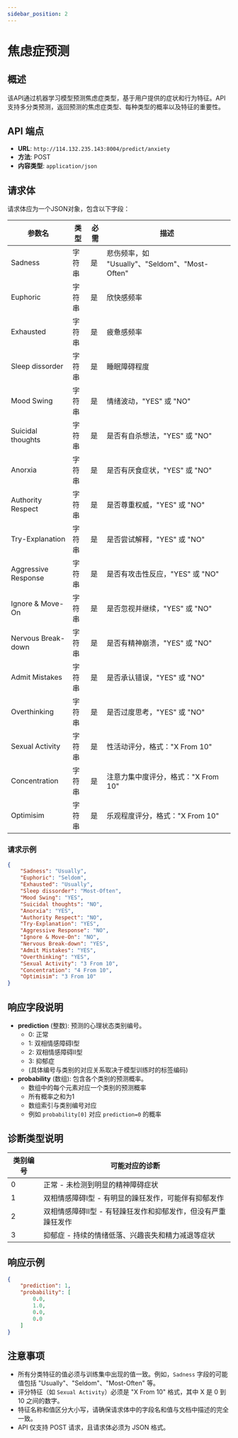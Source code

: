 ```yaml
---
sidebar_position: 2
---
```


# 焦虑症预测

## 概述

该API通过机器学习模型预测焦虑症类型，基于用户提供的症状和行为特征。API支持多分类预测，返回预测的焦虑症类型、每种类型的概率以及特征的重要性。

## API 端点

- **URL**: `http://114.132.235.143:8004/predict/anxiety`
- **方法**: POST
- **内容类型**: `application/json`

## 请求体

请求体应为一个JSON对象，包含以下字段：

| 参数名              | 类型   | 必需 | 描述                                           |
| ------------------- | ------ | ---- | ---------------------------------------------- |
| Sadness             | 字符串 | 是   | 悲伤频率，如 "Usually"、"Seldom"、"Most-Often" |
| Euphoric            | 字符串 | 是   | 欣快感频率                                     |
| Exhausted           | 字符串 | 是   | 疲惫感频率                                     |
| Sleep dissorder     | 字符串 | 是   | 睡眠障碍程度                                   |
| Mood Swing          | 字符串 | 是   | 情绪波动，"YES" 或 "NO"                        |
| Suicidal thoughts   | 字符串 | 是   | 是否有自杀想法，"YES" 或 "NO"                  |
| Anorxia             | 字符串 | 是   | 是否有厌食症状，"YES" 或 "NO"                  |
| Authority Respect   | 字符串 | 是   | 是否尊重权威，"YES" 或 "NO"                    |
| Try-Explanation     | 字符串 | 是   | 是否尝试解释，"YES" 或 "NO"                    |
| Aggressive Response | 字符串 | 是   | 是否有攻击性反应，"YES" 或 "NO"                |
| Ignore & Move-On    | 字符串 | 是   | 是否忽视并继续，"YES" 或 "NO"                  |
| Nervous Break-down  | 字符串 | 是   | 是否有精神崩溃，"YES" 或 "NO"                  |
| Admit Mistakes      | 字符串 | 是   | 是否承认错误，"YES" 或 "NO"                    |
| Overthinking        | 字符串 | 是   | 是否过度思考，"YES" 或 "NO"                    |
| Sexual Activity     | 字符串 | 是   | 性活动评分，格式："X From 10"                  |
| Concentration       | 字符串 | 是   | 注意力集中度评分，格式："X From 10"            |
| Optimisim           | 字符串 | 是   | 乐观程度评分，格式："X From 10"                |

### 请求示例

```json
{
    "Sadness": "Usually",
    "Euphoric": "Seldom",
    "Exhausted": "Usually",
    "Sleep dissorder": "Most-Often",
    "Mood Swing": "YES",
    "Suicidal thoughts": "NO",
    "Anorxia": "YES",
    "Authority Respect": "NO",
    "Try-Explanation": "YES",
    "Aggressive Response": "NO",
    "Ignore & Move-On": "NO",
    "Nervous Break-down": "YES",
    "Admit Mistakes": "YES",
    "Overthinking": "YES",
    "Sexual Activity": "3 From 10",
    "Concentration": "4 From 10",
    "Optimisim": "3 From 10"
}
```

## 响应字段说明

- **prediction** (整数): 预测的心理状态类别编号。
  - 0: 正常
  - 1: 双相情感障碍I型
  - 2: 双相情感障碍II型
  - 3: 抑郁症
  - (具体编号与类别的对应关系取决于模型训练时的标签编码)
- **probability** (数组): 包含各个类别的预测概率。
  - 数组中的每个元素对应一个类别的预测概率
  - 所有概率之和为1
  - 数组索引与类别编号对应
  - 例如 `probability[0]` 对应 `prediction=0` 的概率

## 诊断类型说明

| 类别编号 | 可能对应的诊断                                               |
| -------- | ------------------------------------------------------------ |
| 0        | 正常 - 未检测到明显的精神障碍症状                            |
| 1        | 双相情感障碍I型 - 有明显的躁狂发作，可能伴有抑郁发作         |
| 2        | 双相情感障碍II型 - 有轻躁狂发作和抑郁发作，但没有严重躁狂发作 |
| 3        | 抑郁症 - 持续的情绪低落、兴趣丧失和精力减退等症状            |


## 响应示例

```json
{
    "prediction": 1,
    "probability": [
        0.0,
        1.0,
        0.0,
        0.0
    ]
}
```

## 注意事项

- 所有分类特征的值必须与训练集中出现的值一致。例如，`Sadness` 字段的可能值包括 "Usually"、"Seldom"、"Most-Often" 等。
- 评分特征（如 `Sexual Activity`）必须是 "X From 10" 格式，其中 X 是 0 到 10 之间的数字。
- 特征名称和值区分大小写，请确保请求体中的字段名和值与文档中描述的完全一致。
- API 仅支持 POST 请求，且请求体必须为 JSON 格式。
